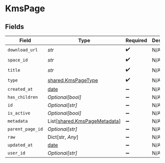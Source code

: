 # KmsPage


## Fields

| Field                                                                  | Type                                                                   | Required                                                               | Description                                                            |
| ---------------------------------------------------------------------- | ---------------------------------------------------------------------- | ---------------------------------------------------------------------- | ---------------------------------------------------------------------- |
| `download_url`                                                         | *str*                                                                  | :heavy_check_mark:                                                     | N/A                                                                    |
| `space_id`                                                             | *str*                                                                  | :heavy_check_mark:                                                     | N/A                                                                    |
| `title`                                                                | *str*                                                                  | :heavy_check_mark:                                                     | N/A                                                                    |
| `type`                                                                 | [shared.KmsPageType](../../models/shared/kmspagetype.md)               | :heavy_check_mark:                                                     | N/A                                                                    |
| `created_at`                                                           | [date](https://docs.python.org/3/library/datetime.html#date-objects)   | :heavy_minus_sign:                                                     | N/A                                                                    |
| `has_children`                                                         | *Optional[bool]*                                                       | :heavy_minus_sign:                                                     | N/A                                                                    |
| `id`                                                                   | *Optional[str]*                                                        | :heavy_minus_sign:                                                     | N/A                                                                    |
| `is_active`                                                            | *Optional[bool]*                                                       | :heavy_minus_sign:                                                     | N/A                                                                    |
| `metadata`                                                             | List[[shared.KmsPageMetadata](../../models/shared/kmspagemetadata.md)] | :heavy_minus_sign:                                                     | N/A                                                                    |
| `parent_page_id`                                                       | *Optional[str]*                                                        | :heavy_minus_sign:                                                     | N/A                                                                    |
| `raw`                                                                  | Dict[str, *Any*]                                                       | :heavy_minus_sign:                                                     | N/A                                                                    |
| `updated_at`                                                           | [date](https://docs.python.org/3/library/datetime.html#date-objects)   | :heavy_minus_sign:                                                     | N/A                                                                    |
| `user_id`                                                              | *Optional[str]*                                                        | :heavy_minus_sign:                                                     | N/A                                                                    |